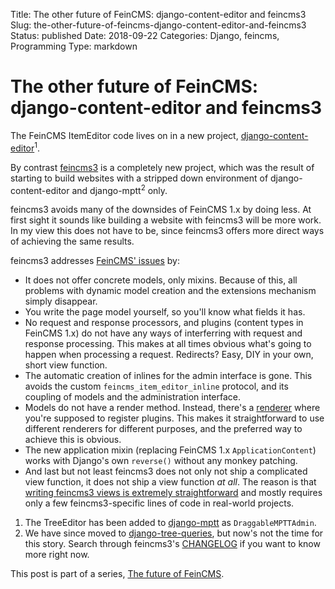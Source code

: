 Title: The other future of FeinCMS: django-content-editor and feincms3
Slug: the-other-future-of-feincms-django-content-editor-and-feincms3
Status: published
Date: 2018-09-22
Categories: Django, feincms, Programming
Type: markdown

# The other future of FeinCMS: django-content-editor and feincms3

The FeinCMS ItemEditor code lives on in a new project, [django-content-editor](https://django-content-editor.readthedocs.io/)<sup>1</sup>.

By contrast [feincms3](https://feincms3.readthedocs.io/) is a completely new project, which was the result of starting to build websites with a stripped down environment of django-content-editor and django-mptt<sup>2</sup> only.

feincms3 avoids many of the downsides of FeinCMS 1.x by doing less. At first sight it sounds like building a website with feincms3 will be more work. In my view this does not have to be, since feincms3 offers more direct ways of achieving the same results.

feincms3 addresses [FeinCMS' issues](https://406.ch/writing/the-state-of-things-in-feincms-1x-land/) by:

- It does not offer concrete models, only mixins. Because of this, all problems with dynamic model creation and the extensions mechanism simply disappear.
- You write the page model yourself, so you'll know what fields it has.
- No request and response processors, and plugins (content types in FeinCMS 1.x) do not have any ways of interferring with request and response processing. This makes at all times obvious what's going to happen when processing a request. Redirects? Easy, DIY in your own, short view function.
- The automatic creation of inlines for the admin interface is gone. This avoids the custom `feincms_item_editor_inline` protocol, and its coupling of models and the administration interface.
- Models do not have a render method. Instead, there's a [renderer](https://feincms3.readthedocs.io/en/latest/build-your-cms.html#rendering-and-templates) where you're supposed to register plugins. This makes it straightforward to use different renderers for different purposes, and the preferred way to achieve this is obvious.
- The new application mixin (replacing FeinCMS 1.x `ApplicationContent`) works with Django's own `reverse()` without any monkey patching.
- And last but not least feincms3 does not only not ship a complicated view function, it does not ship a view function _at all_. The reason is that [writing feincms3 views is extremely straightforward](https://feincms3.readthedocs.io/en/latest/build-your-cms.html#views-and-urls) and mostly requires only a few feincms3-specific lines of code in real-world projects.

1. The TreeEditor has been added to [django-mptt](https://django-mptt.readthedocs.io/en/latest/admin.html#mptt-admin-draggablempttadmin) as `DraggableMPTTAdmin`.
2. We have since moved to [django-tree-queries](https://github.com/matthiask/django-tree-queries), but now's not the time for this story. Search through feincms3's [CHANGELOG](https://feincms3.readthedocs.io/en/latest/project/changelog.html) if you want to know more right now.

This post is part of a series, [The future of FeinCMS](https://406.ch/writing/the-future-of-feincms/).

